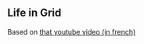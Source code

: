 ## Life in Grid

Based on [that youtube video (in french)](https://www.youtube.com/watch?v=q_AL1ROAJ6c)
